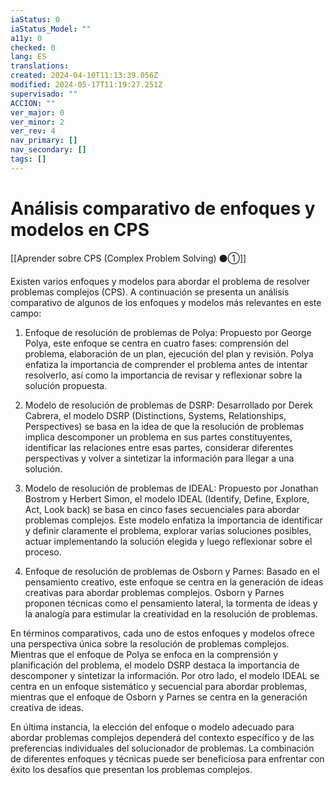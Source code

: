 ```yaml
---
iaStatus: 0
iaStatus_Model: ""
a11y: 0
checked: 0
lang: ES
translations: 
created: 2024-04-10T11:13:39.056Z
modified: 2024-05-17T11:19:27.251Z
supervisado: ""
ACCION: ""
ver_major: 0
ver_minor: 2
ver_rev: 4
nav_primary: []
nav_secondary: []
tags: []
---
```

# Análisis comparativo de enfoques y modelos en CPS

[[Aprender sobre CPS (Complex Problem Solving) ⚫①]]

Existen varios enfoques y modelos para abordar el problema de resolver problemas complejos (CPS). A continuación se presenta un análisis comparativo de algunos de los enfoques y modelos más relevantes en este campo:

1. Enfoque de resolución de problemas de Polya: Propuesto por George Polya, este enfoque se centra en cuatro fases: comprensión del problema, elaboración de un plan, ejecución del plan y revisión. Polya enfatiza la importancia de comprender el problema antes de intentar resolverlo, así como la importancia de revisar y reflexionar sobre la solución propuesta.

2. Modelo de resolución de problemas de DSRP: Desarrollado por Derek Cabrera, el modelo DSRP (Distinctions, Systems, Relationships, Perspectives) se basa en la idea de que la resolución de problemas implica descomponer un problema en sus partes constituyentes, identificar las relaciones entre esas partes, considerar diferentes perspectivas y volver a sintetizar la información para llegar a una solución.

3. Modelo de resolución de problemas de IDEAL: Propuesto por Jonathan Bostrom y Herbert Simon, el modelo IDEAL (Identify, Define, Explore, Act, Look back) se basa en cinco fases secuenciales para abordar problemas complejos. Este modelo enfatiza la importancia de identificar y definir claramente el problema, explorar varias soluciones posibles, actuar implementando la solución elegida y luego reflexionar sobre el proceso.

4. Enfoque de resolución de problemas de Osborn y Parnes: Basado en el pensamiento creativo, este enfoque se centra en la generación de ideas creativas para abordar problemas complejos. Osborn y Parnes proponen técnicas como el pensamiento lateral, la tormenta de ideas y la analogía para estimular la creatividad en la resolución de problemas.

En términos comparativos, cada uno de estos enfoques y modelos ofrece una perspectiva única sobre la resolución de problemas complejos. Mientras que el enfoque de Polya se enfoca en la comprensión y planificación del problema, el modelo DSRP destaca la importancia de descomponer y sintetizar la información. Por otro lado, el modelo IDEAL se centra en un enfoque sistemático y secuencial para abordar problemas, mientras que el enfoque de Osborn y Parnes se centra en la generación creativa de ideas.

En última instancia, la elección del enfoque o modelo adecuado para abordar problemas complejos dependerá del contexto específico y de las preferencias individuales del solucionador de problemas. La combinación de diferentes enfoques y técnicas puede ser beneficiosa para enfrentar con éxito los desafíos que presentan los problemas complejos.
